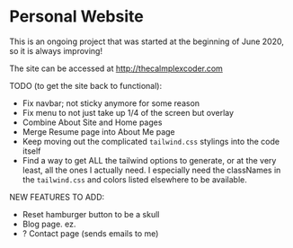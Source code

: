 # Personal Website

This is an ongoing project that was started at the beginning of June 2020, so it is always improving!

The site can be accessed at http://thecalmplexcoder.com

TODO (to get the site back to functional):

- Fix navbar; not sticky anymore for some reason
- Fix menu to not just take up 1/4 of the screen but overlay
- Combine About Site and Home pages
- Merge Resume page into About Me page
- Keep moving out the complicated `tailwind.css` stylings into the code itself
- Find a way to get ALL the tailwind options to generate, or at the very least, all the ones I actually need. I especially need the classNames in the `tailwind.css` and colors listed elsewhere to be available.

NEW FEATURES TO ADD:

- Reset hamburger button to be a skull
- Blog page. ez.
- ? Contact page (sends emails to me)
